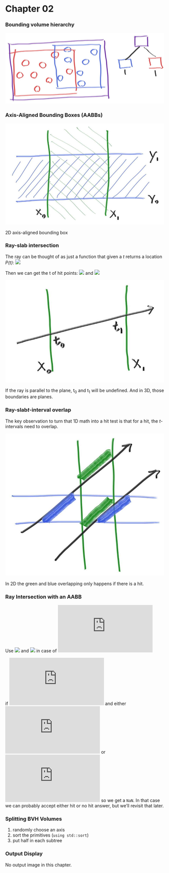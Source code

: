 # Chapter 02

### Bounding volume hierarchy

![fig.bvol-hierarchy](note%20images/fig.bvol-hierarchy.jpg)



### Axis-Aligned Bounding Boxes (AABBs)

![fig.2daabb](note%20images/fig.2daabb.jpg)

2D axis-aligned bounding box



### Ray-slab intersection

 The ray can be thought of as just a function that given a *t* returns a location *P(t)*: ![](http://latex.codecogs.com/gif.latex?\mathbf{P}(t)%20=%20\mathbf{A}%20+%20t%20\mathbf{b})

Then we can get the t of hit points: ![](http://latex.codecogs.com/gif.latex?t_0%20=%20\frac{x_0%20-%20A_x}{b_x}) and ![](http://latex.codecogs.com/gif.latex?t_1%20=%20\frac{x_1%20-%20A_x}{b_x})

![fig.ray-slab](note%20images/fig.ray-slab.jpg)

If the ray is parallel to the plane, t<sub>0</sub> and t<sub>1</sub> will be undefined. And in 3D, those boundaries are planes.



### Ray-slab*t*-interval overlap

The key observation to turn that 1D math into a hit test is that for a hit, the *t*-intervals need to overlap.

![fig.rstio](note%20images/fig.rstio.jpg)

 In 2D the green and blue overlapping only happens if there is a hit.



### Ray Intersection with an AABB

Use ![](http://latex.codecogs.com/gif.latex?t_{x0}%20=%20\min(%20\frac{x_0%20-%20A_x}{b_x},%20\frac{x_1%20-%20A_x}{b_x})) and ![](http://latex.codecogs.com/gif.latex?t_{x1}%20=%20\max(%20\frac{x_0%20-%20A_x}{b_x},%20\frac{x_1%20-%20A_x}{b_x})) in case of ![](http://latex.codecogs.com/gif.latex?b_x%20=%200)

if ![](http://latex.codecogs.com/gif.latex?b_x%20=%200) and either ![](http://latex.codecogs.com/gif.latex?x_0%20-%20A_x%20=%200) or ![](http://latex.codecogs.com/gif.latex?x_1%20-%20A_x%20=%200) so we get a `NaN`. In that case we can probably accept either hit or no hit answer, but we’ll revisit that later.



### Splitting BVH Volumes

1. randomly choose an axis
2. sort the primitives (`using std::sort`)
3. put half in each subtree



### Output Display

No output image in this chapter.

